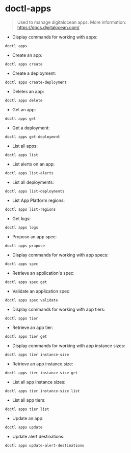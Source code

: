 # doctl-apps

> Used to manage digitalocean apps.
> More information: <https://docs.digitalocean.com/>

- Display commands for working with apps:

`doctl apps`

- Create an app:

`doctl apps create`

- Create a deployment:

`doctl apps create-deployment`

- Deletes an app:

`doctl apps delete`

- Get an app:

`doctl apps get`

- Get a deployment:

`doctl apps get-deployment`

- List all apps:

`doctl apps list`

- List alerts on an app:

`doctl apps list-alerts`

- List all deployments:

`doctl apps list-deployments`

- List App Platform regions:

`doctl apps list-regions`

- Get logs:

`doctl apps logs`

- Propose an app spec:

`doctl apps propose`

- Display commands for working with app specs:

`doctl apps spec`

- Retrieve an application's spec:

`doctl apps spec get`

- Validate an application spec:

`doctl apps spec validate`

- Display commands for working with app tiers:

`doctl apps tier`

- Retrieve an app tier:

`doctl apps tier get`

- Display commands for working with app instance sizes:

`doctl apps tier instance-size`

- Retrieve an app instance size:

`doctl apps tier instance-size get`

- List all app instance sizes:

`doctl apps tier instance-size list`

- List all app tiers:

`doctl apps tier list`

- Update an app:

`doctl apps update`

- Update alert destinations:

`doctl apps update-alert-destinations`
